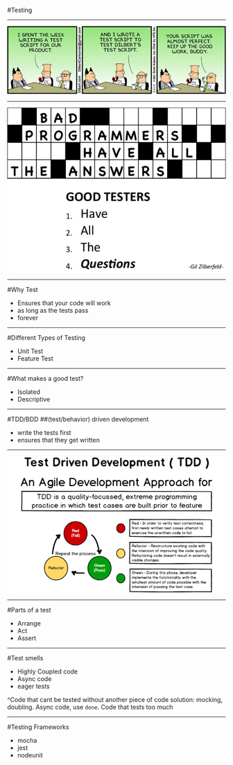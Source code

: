 #Testing

---

![fit](../assets/TaaaS_TestScript.jpg)

---

![fit](../assets/tdd-test-driven-development-and-coding-quotes-5-638.jpg)

---

#Why Test

- Ensures that your code will work
- as long as the tests pass
- forever

---

#Different Types of Testing

- Unit Test
- Feature Test

---

#What makes a good test?

- Isolated
- Descriptive

---

#TDD/BDD
##(test/behavior) driven development

- write the tests first
- ensures that they get written

---

![fit](../assets/TDD.png)

---

#Parts of a test

- Arrange
- Act
- Assert

---

#Test smells

- Highly Coupled code
- Async code
- eager tests


^Code that cant be tested without another piece of code solution: mocking, doubling. Async code, use `done`. Code that tests too much


---

#Testing Frameworks

- mocha
- jest
- nodeunit
